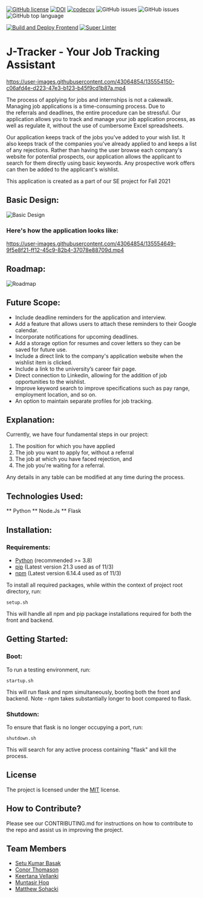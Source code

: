 [![GitHub license](https://img.shields.io/github/license/Team-Glare/application-tracking-system)](https://github.com/Team-Glare/application-tracking-system/blob/main/LICENSE)
[![DOI](https://zenodo.org/badge/417325535.svg)](https://zenodo.org/badge/latestdoi/417325535)
[![codecov](https://codecov.io/gh/Team-Glare/application-tracking-system/branch/main/graph/badge.svg)](https://codecov.io/gh/Team-Glare/application-tracking-system)
![GitHub issues](https://img.shields.io/github/issues/Team-Glare/application-tracking-system)
![GitHub issues](https://img.shields.io/github/issues-closed/Team-Glare/application-tracking-system)
![GitHub top language](https://img.shields.io/github/languages/top/Team-Glare/application-tracking-system)

[![Build and Deploy Frontend](https://github.com/Team-Glare/application-tracking-system/actions/workflows/frontend_CI_CD.yml/badge.svg)](https://github.com/Team-Glare/application-tracking-system/actions/workflows/frontend_CI_CD.yml)
[![Super Linter](https://github.com/Team-Glare/application-tracking-system/actions/workflows/super-linter.yml/badge.svg)](https://github.com/Team-Glare/application-tracking-system/actions/workflows/super-linter.yml)

#      J-Tracker - Your Job Tracking Assistant

https://user-images.githubusercontent.com/43064854/135554150-c06afd4e-d223-47e3-b123-b45f9cd1b87a.mp4

The process of applying for jobs and internships is not a cakewalk. Managing job applications is a time-consuming process. Due to the referrals and deadlines, the entire procedure can be stressful. Our application allows you to track and manage your job application process, as well as regulate it, without the use of cumbersome Excel spreadsheets.


Our application keeps track of the jobs you've added to your wish list. It also keeps track of the companies you've already applied to and keeps a list of any rejections. Rather than having the user browse each company's website for potential prospects, our application allows the applicant to search for them directly using basic keywords. Any prospective work offers can then be added to the applicant's wishlist.




This application is created as a part of our SE project for Fall 2021

## Basic Design:
![Basic Design](https://github.com/prithvish-doshi-17/application-tracking-system/blob/main/resources/Overall%20Design.PNG)

### Here's how the application looks like:
https://user-images.githubusercontent.com/43064854/135554649-9f5e8f21-ff12-45c9-82b4-37078e88709d.mp4

## Roadmap:
![Roadmap](https://github.com/prithvish-doshi-17/application-tracking-system/blob/main/resources/Roadmap%20-%202.PNG)


## Future Scope: 
* Include deadline reminders for the application and interview.
* Add a feature that allows users to attach these reminders to their Google calendar.
* Incorporate notifications for upcoming deadlines. 
* Add a storage option for resumes and cover letters so they can be saved for future use.
* Include a direct link to the company's application website when the wishlist item is clicked.
* Include a link to the university’s career fair page. 
* Direct connection to Linkedin, allowing for the addition of job opportunities to the wishlist.
* Improve keyword search to improve specifications such as pay range, employment location, and so on.
* An option to maintain separate profiles for job tracking.


## Explanation:

Currently, we have four fundamental steps in our project:


1. The position for which you have applied
2. The job you want to apply for, without a referral
3. The job at which you have faced rejection, and
4. The job you're waiting for a referral.


Any details in any table can be modified at any time during the process.

## Technologies Used:

** Python
** Node.Js
** Flask 

## Installation:
### Requirements:
* [Python](https://www.python.org/downloads/) (recommended >= 3.8)
* [pip](https://pip.pypa.io/en/stable/installation/) (Latest version 21.3 used as of 11/3)
* [npm](https://nodejs.org/en/) (Latest version 6.14.4 used as of 11/3)

To install all required packages, while within the context of project root directory, run:
```
setup.sh
```
This will handle all npm and pip package installations required for both the front and backend.

## Getting Started:
### Boot:
To run a testing environment, run:
```
startup.sh
```
This will run flask and npm simultaneously, booting both the front and backend. Note - npm takes substantially longer to boot compared to flask.
### Shutdown:
To ensure that flask is no longer occupying a port, run:
```
shutdown.sh
```
This will search for any active process containing "flask" and kill the process.

## License
The project is licensed under the [MIT](https://choosealicense.com/licenses/mit/) license. 


## How to Contribute?
Please see our CONTRIBUTING.md for instructions on how to contribute to the repo and assist us in improving the project.


## Team Members
* [Setu Kumar Basak](https://github.com/setu1421)  
* [Conor Thomason](https://github.com/ConorThomason)  
* [Keertana Vellanki](https://github.com/KeertanaVellanki)  
* [Muntasir Hoq](https://github.com/muntasirhoq)  
* [Matthew Sohacki](https://github.com/msohacki)  
